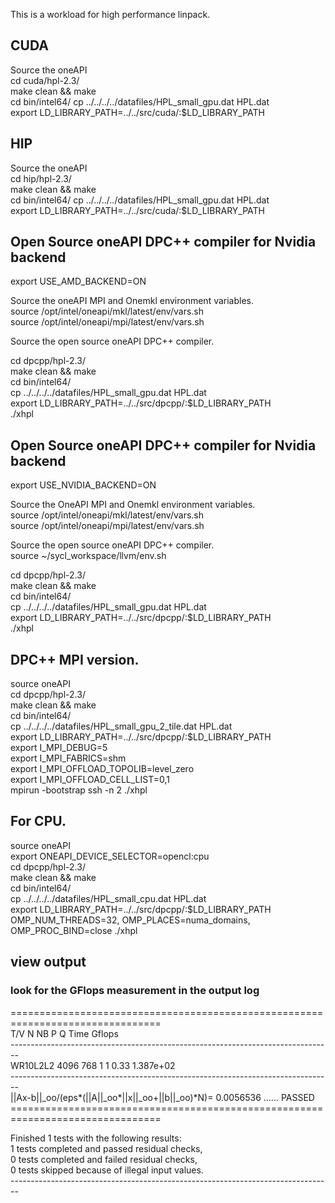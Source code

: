 This is a workload for high performance linpack. <br />

## CUDA <br />
Source the oneAPI <br />
cd cuda/hpl-2.3/ <br />
make clean && make <br />
cd bin/intel64/ cp ../../../../datafiles/HPL_small_gpu.dat HPL.dat <br />
export LD_LIBRARY_PATH=../../src/cuda/:$LD_LIBRARY_PATH <br />

## HIP <br />
Source the oneAPI <br />
cd hip/hpl-2.3/ <br />
make clean && make <br />
cd bin/intel64/ cp ../../../../datafiles/HPL_small_gpu.dat HPL.dat <br />
export LD_LIBRARY_PATH=../../src/cuda/:$LD_LIBRARY_PATH <br />

## Open Source oneAPI DPC++ compiler for Nvidia backend <br/>
export USE_AMD_BACKEND=ON <br />
   
Source the oneAPI MPI and Onemkl environment variables. <br />
source /opt/intel/oneapi/mkl/latest/env/vars.sh <br />
source /opt/intel/oneapi/mpi/latest/env/vars.sh <br />

Source the open source oneAPI DPC++ compiler. <br />

cd dpcpp/hpl-2.3/ <br />
make clean && make <br />
cd bin/intel64/ <br />
cp ../../../../datafiles/HPL_small_gpu.dat HPL.dat <br />
export LD_LIBRARY_PATH=../../src/dpcpp/:$LD_LIBRARY_PATH <br />
./xhpl <br />

## Open Source oneAPI DPC++ compiler for Nvidia backend <br/>
export USE_NVIDIA_BACKEND=ON <br />
   
Source the OneAPI MPI and Onemkl environment variables. <br />
source /opt/intel/oneapi/mkl/latest/env/vars.sh <br />
source /opt/intel/oneapi/mpi/latest/env/vars.sh <br />

Source the open source oneAPI DPC++ compiler. <br />
source ~/sycl_workspace/llvm/env.sh <br />

cd dpcpp/hpl-2.3/ <br />
make clean && make <br />
cd bin/intel64/ <br />
cp ../../../../datafiles/HPL_small_gpu.dat HPL.dat <br />
export LD_LIBRARY_PATH=../../src/dpcpp/:$LD_LIBRARY_PATH <br />
./xhpl <br />

## DPC++ MPI version. <br />
source oneAPI <br />
cd dpcpp/hpl-2.3/ <br />
make clean && make <br />
cd bin/intel64/ <br />
cp ../../../../datafiles/HPL_small_gpu_2_tile.dat HPL.dat <br />
export LD_LIBRARY_PATH=../../src/dpcpp/:$LD_LIBRARY_PATH <br />
export I_MPI_DEBUG=5 <br />
export I_MPI_FABRICS=shm <br />
export I_MPI_OFFLOAD_TOPOLIB=level_zero <br />
export I_MPI_OFFLOAD_CELL_LIST=0,1 <br />
mpirun -bootstrap ssh -n 2 ./xhpl <br />

## For CPU. <br />
source oneAPI <br />
export ONEAPI_DEVICE_SELECTOR=opencl:cpu <br />
cd dpcpp/hpl-2.3/ <br />
make clean && make <br />
cd bin/intel64/ <br />
cp ../../../../datafiles/HPL_small_cpu.dat HPL.dat <br />
export LD_LIBRARY_PATH=../../src/dpcpp/:$LD_LIBRARY_PATH <br />
OMP_NUM_THREADS=32, OMP_PLACES=numa_domains, OMP_PROC_BIND=close  ./xhpl <br />

## view output <br />
### look for the GFlops measurement in the output log<br />
================================================================================ <br />
T/V                N    NB     P     Q               Time                 Gflops <br />
-------------------------------------------------------------------------------- <br />
WR10L2L2        4096   768     1     1               0.33              1.387e+02 <br />
-------------------------------------------------------------------------------- <br />
||Ax-b||_oo/(eps*(||A||_oo*||x||_oo+||b||_oo)*N)=        0.0056536 ...... PASSED <br />
================================================================================ <br />

Finished      1 tests with the following results: <br />
              1 tests completed and passed residual checks, <br />
              0 tests completed and failed residual checks, <br />
              0 tests skipped because of illegal input values. <br />
-------------------------------------------------------------------------------- <br />


